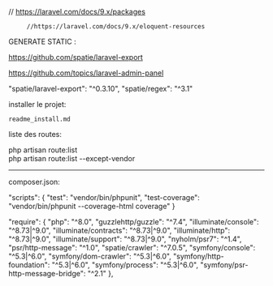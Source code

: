  

// https://laravel.com/docs/9.x/packages

         //https://laravel.com/docs/9.x/eloquent-resources




GENERATE STATIC : 

https://github.com/spatie/laravel-export

https://github.com/topics/laravel-admin-panel

"spatie/laravel-export": "^0.3.10",
"spatie/regex": "^3.1"


installer le projet:

    readme_install.md


liste des routes:

php artisan route:list  
php artisan route:list --except-vendor





------------------------------------------------------------------------


composer.json:

"scripts": {
"test": "vendor/bin/phpunit",
"test-coverage": "vendor/bin/phpunit --coverage-html coverage"
}



"require": {
"php": "^8.0",
"guzzlehttp/guzzle": "^7.4",
"illuminate/console": "^8.73|^9.0",
"illuminate/contracts": "^8.73|^9.0",
"illuminate/http": "^8.73|^9.0",
"illuminate/support": "^8.73|^9.0",
"nyholm/psr7": "^1.4",
"psr/http-message": "^1.0",
"spatie/crawler": "^7.0.5",
"symfony/console": "^5.3|^6.0",
"symfony/dom-crawler": "^5.3|^6.0",
"symfony/http-foundation": "^5.3|^6.0",
"symfony/process": "^5.3|^6.0",
"symfony/psr-http-message-bridge": "^2.1"
},
